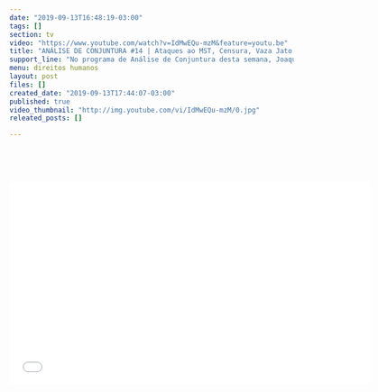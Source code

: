 ```yaml
---
date: "2019-09-13T16:48:19-03:00"
tags: []
section: tv
video: "https://www.youtube.com/watch?v=IdMwEQu-mzM&feature=youtu.be"
title: "ANÁLISE DE CONJUNTURA #14 | Ataques ao MST, Censura, Vaza Jato e Milícias\n"
support_line: "No programa de Análise de Conjuntura desta semana, Joaquin Piñero, da Coordenação Nacional do MST, fala sobre o aumento dos ataques do governo Bolsonaro ao MST, os casos de censura, Vaza Jato e e as Milícias no Rio de Janeiro"
menu: direitos humanos
layout: post
files: []
created_date: "2019-09-13T17:44:07-03:00"
published: true
video_thumbnail: "http://img.youtube.com/vi/IdMwEQu-mzM/0.jpg"
releated_posts: []

---
```

<p>&nbsp;</p>

<p>&nbsp;</p>

<p><iframe allowfullscreen="" frameborder="0" height="360" src="//www.youtube.com/embed/IdMwEQu-mzM" width="640"></iframe></p>

<p>&nbsp;</p>
